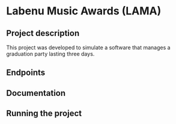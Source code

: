 # Labenu Music Awards (LAMA)

## Project description
This project was developed to simulate a software that manages a graduation party lasting three days.

## Endpoints

## Documentation

## Running the project